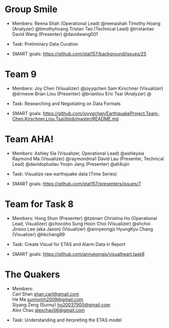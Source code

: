 Group Smile
=========
* Members:
Reena Shah (Operational Lead) @reenashah
Timothy Hoang (Analyzer) @timothyhoang
Tristan Tao (Technical Lead) @tristantao 
David Wang (Presenter) @davidwang001

* Task: Preliminary Data Curation
* SMART goals: https://github.com/stat157/background/issues/25


Team 9
=========
* Members:
Joy Chen	(Visualizer)	@joyyqchen
Sam Kirschner	(Visualizer)	@drmeow
Brian Liou	(Presenter)	@brianliou
Eric Tsai	(Analyzer)	@

* Task: Researching and Negotiating on Data Formats
* SMART goals: https://github.com/joyyqchen/EarthquakeProject.Team-Chen.Kirschner.Liou.Tsai/blob/master/README.md


Team AHA!
=========
* Members:
Ashley Sia (Visualizer, Operational Lead) @ashleysia
Raymond Ma (Visualizer) @raymondma1
David Lau (Presenter, Technical Lead) @davidopluslau 
Yoojin Jang (Presenter) @all4ujin 

* Task: Visualize raw earthquake data (Time Series)
* SMART goals: https://github.com/stat157/presenters/issues/7

Team for Task 8
=========
* Members:
Hong Shon (Presenter) @tzenarr 
Christina Ho (Operational Lead, Visualizer) @chocoho
Sung Hoon Choi (Visualizer) @shchoi
Jinsoo Lee (aka Jason) (Visualizer) @annyeongjs
HyungKyu Chang (Visualizer) @hkchang89

* Task: Create Visual for ETAS and Alarm Data in Report
* SMART goals: https://github.com/annyeongjs/visualheart.task8


The Quakers  
=============  
* Members:  
Carl Shan <shan.carl@gmail.com>  
He Ma <sunnymh2009@gmail.com>  
Siyang Zeng (Sunny) <ho20037900@gmail.com>  
Alex Chao <alexchao56@gmail.com>  

* Task: Understanding and iterpreting the ETAS model  

